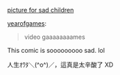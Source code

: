 [picture for sad children](http://www.picturesforsadchildren.com/index.php?comicID=315)

[yearofgames](http://yearofgames.tumblr.com/post/414239882/pictures-for-sad-children):

> video gaaaaaaaames

This comic is sooooooooo sad. lol

人生ｵﾜﾀ＼(^o^)／，這真是太辛酸了 XD

